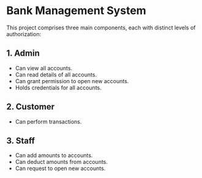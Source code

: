 # Bank Management System

This project comprises three main components, each with distinct levels of authorization:

## 1. Admin
- Can view all accounts.
- Can read details of all accounts.
- Can grant permission to open new accounts.
- Holds credentials for all accounts.

## 2. Customer
- Can perform transactions.

## 3. Staff
- Can add amounts to accounts.
- Can deduct amounts from accounts.
- Can request to open new accounts.
